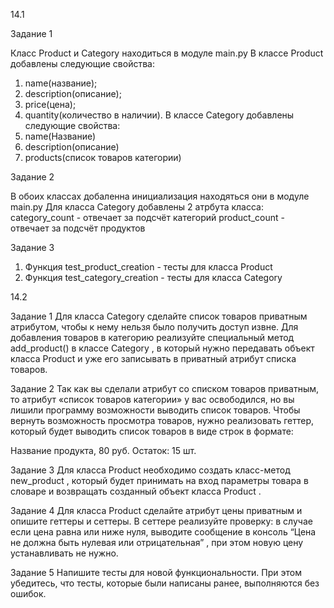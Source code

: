 14.1

Задание 1

Класс Product и Category находиться в модуле main.py
В классе Product добавлены следующие свойства:
1. name(название);
2. description(описание);
3. price(цена);
4. quantity(количество в наличии).
В классе Category добавлены следующие свойства:
1. name(Название)
2. description(описание)
3. products(список товаров категории)

Задание 2

В обоих классах добаленна инициализация находяться они в модуле main.py
Для класса Category добавлены 2 атрбута класса:
category_count - отвечает за подсчёт категорий
product_count - отвечает за подсчёт продуктов

Задание 3
1. Функция test_product_creation - тесты для класса Product
2. Функция test_category_creation - тесты для класса Category



14.2

Задание 1
Для класса 
Category
 сделайте список товаров приватным атрибутом, чтобы к нему нельзя было получить доступ извне. Для добавления товаров в категорию реализуйте специальный метод 
add_product()
 в классе 
Category
, в который нужно передавать объект класса 
Product
 и уже его записывать в приватный атрибут списка товаров.

Задание 2
Так как вы сделали атрибут со списком товаров приватным, то атрибут «список товаров категории» у вас освободился, но вы лишили программу возможности выводить список товаров. Чтобы вернуть возможность просмотра товаров, нужно реализовать геттер, который будет выводить список товаров в виде строк в формате:

Название продукта, 80 руб. Остаток: 15 шт.

Задание 3
Для класса 
Product
 необходимо создать класс-метод 
new_product
, который будет принимать на вход параметры товара в словаре и возвращать созданный объект класса 
Product
.

Задание 4
Для класса 
Product
 сделайте атрибут цены приватным и опишите геттеры и сеттеры. В сеттере реализуйте проверку: в случае если цена равна или ниже нуля, выводите сообщение в консоль 
“Цена не должна быть нулевая или отрицательная”
, при этом новую цену устанавливать не нужно.

Задание 5
Напишите тесты для новой функциональности. При этом убедитесь, что тесты, которые были написаны ранее, выполняются без ошибок.
